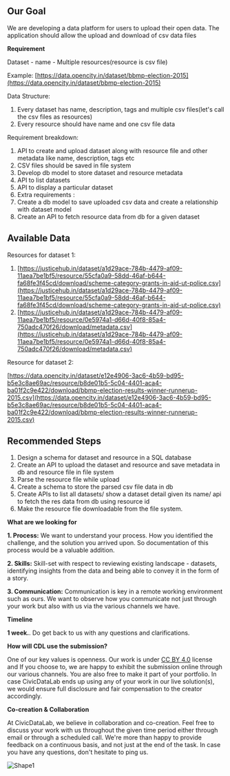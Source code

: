 
## Our Goal

We are developing a data platform for users to upload their open data. The application should allow the upload and download of csv data files

**Requirement**

Dataset - name - Multiple resources(resource is csv file)

Example: [https://data.opencity.in/dataset/bbmp-election-2015](https://data.opencity.in/dataset/bbmp-election-2015)

Data Structure:

1. Every dataset has name, description, tags and multiple csv files(let&#39;s call the csv files as resources)
2. Every resource should have name and one csv file data

Requirement breakdown:

1. API to create and upload dataset along with resource file and other metadata like name, description, tags etc
2. CSV files should be saved in file system
3. Develop db model to store dataset and resource metadata
4. API to list datasets
5. API to display a particular dataset
6. Extra requirements :
  1. Create a db model to save uploaded csv data and create a relationship with dataset model
  2. Create an API to fetch resource data from db for a given dataset

## Available Data

Resources for dataset 1:

1. [https://justicehub.in/dataset/a1d29ace-784b-4479-af09-11aea7be1bf5/resource/55cfa0a9-58dd-46af-b644-fa68fe3f45cd/download/scheme-category-grants-in-aid-ut-police.csv](https://justicehub.in/dataset/a1d29ace-784b-4479-af09-11aea7be1bf5/resource/55cfa0a9-58dd-46af-b644-fa68fe3f45cd/download/scheme-category-grants-in-aid-ut-police.csv)
2. [https://justicehub.in/dataset/a1d29ace-784b-4479-af09-11aea7be1bf5/resource/0e5974a1-d66d-40f8-85a4-750adc470f26/download/metadata.csv](https://justicehub.in/dataset/a1d29ace-784b-4479-af09-11aea7be1bf5/resource/0e5974a1-d66d-40f8-85a4-750adc470f26/download/metadata.csv)

Resource for dataset 2:

[https://data.opencity.in/dataset/e12e4906-3ac6-4b59-bd95-b5e3c8ae69ac/resource/b8de01b5-5c04-4401-aca4-ba01f2c9e422/download/bbmp-election-results-winner-runnerup-2015.csv](https://data.opencity.in/dataset/e12e4906-3ac6-4b59-bd95-b5e3c8ae69ac/resource/b8de01b5-5c04-4401-aca4-ba01f2c9e422/download/bbmp-election-results-winner-runnerup-2015.csv)

## Recommended Steps

1. Design a schema for dataset and resource in a SQL database
2. Create an API to upload the dataset and resource and save metadata in db and resource file in file system
3. Parse the resource file while upload
4. Create a schema to store the parsed csv file data in db
5. Create APIs to list all datasets/ show a dataset detail given its name/ api to fetch the res data from db using resource id
6. Make the resource file downloadable from the file system.

**What are we looking for**

**1. Process:** We want to understand your process. How you identified the challenge, and the solution you arrived upon. So documentation of this process would be a valuable addition.

**2. Skills:** Skill-set with respect to reviewing existing landscape - datasets, identifying insights from the data and being able to convey it in the form of a story.

**3. Communication:** Communication is key in a remote working environment such as ours. We want to observe how you communicate not just through your work but also with us via the various channels we have.

**Timeline**

**1 week.**. Do get back to us with any questions and clarifications.

**How will CDL use the submission?**

One of our key values is openness. Our work is under [CC BY 4.0](https://creativecommons.org/licenses/by/4.0/) license and If you choose to, we are happy to exhibit the submission online through our various channels. You are also free to make it part of your portfolio. In case CivicDataLab ends up using any of your work in our live solution(s), we would ensure full disclosure and fair compensation to the creator accordingly.

**Co-creation &amp; Collaboration**

At CivicDataLab, we believe in collaboration and co-creation. Feel free to discuss your work with us throughout the given time period either through email or through a scheduled call. We&#39;re more than happy to provide feedback on a continuous basis, and not just at the end of the task. In case you have any questions, don&#39;t hesitate to ping us.

![Shape1](RackMultipart20220801-1-ymt7xr_html_c63ba8322e0ee7b7.gif)

